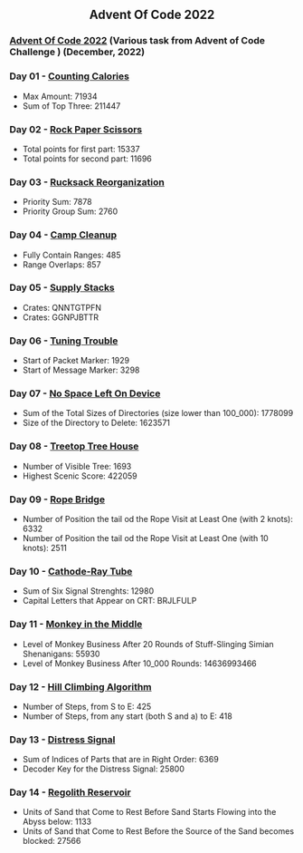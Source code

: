 <h2 align="center">
  Advent Of Code 2022
</h2>

### [Advent Of Code 2022](https://adventofcode.com/) (Various task from Advent of Code Challenge ) (December, 2022)

### Day 01 - [Counting Calories](https://adventofcode.com/2022/day/1)
* Max Amount: 71934 
* Sum of Top Three: 211447 

### Day 02 - [Rock Paper Scissors](https://adventofcode.com/2022/day/2)
* Total points for first part: 15337 
* Total points for second part: 11696 

### Day 03 - [Rucksack Reorganization](https://adventofcode.com/2022/day/3)
* Priority Sum: 7878 
* Priority Group Sum: 2760 

### Day 04 - [Camp Cleanup](https://adventofcode.com/2022/day/4)
* Fully Contain Ranges: 485 
* Range Overlaps: 857 

### Day 05 - [Supply Stacks](https://adventofcode.com/2022/day/5)
* Crates: QNNTGTPFN 
* Crates: GGNPJBTTR 

### Day 06 - [Tuning Trouble](https://adventofcode.com/2022/day/6)
* Start of Packet Marker: 1929 
* Start of Message Marker: 3298 

### Day 07 - [No Space Left On Device](https://adventofcode.com/2022/day/7)
* Sum of the Total Sizes of Directories (size lower than 100_000): 1778099 
* Size of the Directory to Delete: 1623571 

### Day 08 - [Treetop Tree House](https://adventofcode.com/2022/day/8)
* Number of Visible Tree: 1693 
* Highest Scenic Score: 422059 

### Day 09 - [Rope Bridge](https://adventofcode.com/2022/day/9)
* Number of Position the tail od the Rope Visit at Least One (with 2 knots): 6332 
* Number of Position the tail od the Rope Visit at Least One (with 10 knots): 2511 

### Day 10 - [Cathode-Ray Tube](https://adventofcode.com/2022/day/10)
* Sum of Six Signal Strenghts: 12980 
* Capital Letters that Appear on CRT: BRJLFULP 

### Day 11 - [Monkey in the Middle](https://adventofcode.com/2022/day/11)
* Level of Monkey Business After 20 Rounds of Stuff-Slinging Simian Shenanigans: 55930 
* Level of Monkey Business After 10_000 Rounds: 14636993466 

### Day 12 - [Hill Climbing Algorithm](https://adventofcode.com/2022/day/12)
* Number of Steps, from S to E: 425 
* Number of Steps, from any start (both S and a) to E: 418 

### Day 13 - [Distress Signal](https://adventofcode.com/2022/day/13)
* Sum of Indices of Parts that are in Right Order: 6369 
* Decoder Key for the Distress Signal: 25800 

### Day 14 - [Regolith Reservoir](https://adventofcode.com/2022/day/14)
* Units of Sand that Come to Rest Before Sand Starts Flowing into the Abyss below: 1133 
* Units of Sand that Come to Rest Before the Source of the Sand becomes blocked: 27566 
